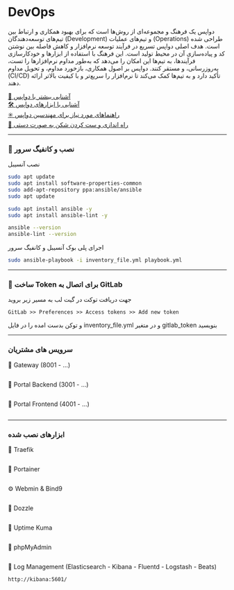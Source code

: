 # DevOps
دواپس یک فرهنگ و مجموعه‌ای از روش‌ها است که برای بهبود همکاری و ارتباط بین تیم‌های توسعه‌دهندگان (Development) و تیم‌های عملیات (Operations) طراحی شده است. هدف اصلی دواپس تسریع در فرآیند توسعه نرم‌افزار و کاهش فاصله بین نوشتن کد و پیاده‌سازی آن در محیط تولید است. این فرهنگ با استفاده از ابزارها و خودکارسازی فرآیندها، به تیم‌ها این امکان را می‌دهد که به‌طور مداوم نرم‌افزارها را تست، به‌روزرسانی، و مستقر کنند. دواپس بر اصول همکاری، بازخورد مداوم، و تحویل مداوم (CI/CD) تأکید دارد و به تیم‌ها کمک می‌کند تا نرم‌افزار را سریع‌تر و با کیفیت بالاتر ارائه دهند. 

[📜 آشنایی بیشتر با دواپس](./README-MORE.md)  
[🛠️ آشنایی با ابزارهای دواپس](./README-TOOLS.md)  
[✳️ راهنماهای مورد نیاز برای مهندسین دواپس](./README-CHEATSHEET.md)  
[🔅 راه اندازی و ست کردن شکن به صورت دستی](./README-SHEKAN.md)


---

### 🤖 نصب و کانفیگ سرور

نصب آنسیبل
```bash
sudo apt update
sudo apt install software-properties-common
sudo add-apt-repository ppa:ansible/ansible
sudo apt update

sudo apt install ansible -y
sudo apt install ansible-lint -y

ansible --version
ansible-lint --version
```

اجرای پلی بوک آنسیبل و کانفیگ سرور
```bash
sudo ansible-playbook -i inventory_file.yml playbook.yml
```

---

### 🦊 ساخت Token برای اتصال به GitLab
جهت دریافت توکت در گیت لب به مسیر زیر بروید
```
GitLab >> Preferences >> Access tokens >> Add new token
```
و توکن بدست امده را در فایل inventory_file.yml و در متغیر gitlab_token بنویسید

---

### سرویس های مشتریان
📜 Gateway (8001 - ...)
```
```
📜 Portal Backend (3001 - ...)
```
```
📜 Portal Frontend (4001 - ...)
```
```

---

### ابزارهای نصب شده

🚦 Traefik
```
```

🐳 Portainer
```
```

⚙️ Webmin & Bind9
```
```

🐳 Dozzle
```
```

🐳 Uptime Kuma
```
```

📀 phpMyAdmin
```
```

📑 Log Management (Elasticsearch - Kibana - Fluentd - Logstash - Beats)
```
http://kibana:5601/
```

<!-- 
نصب ابزارهای کانتینر و مجازی سازی
sudo chmod +x ./tools/install_docker.sh 

نصب ابزارهای مدیریت لاگ ها
sudo docker compose -f tools/logs/docker-compose.yml up -d


🖥️ Prometheus Zabbix Grafana Splunk

♻️ Jenkins Harbor SonarQube Selenium

Kubernetes
Portainer
Rancher
kind(+++) / k0s(+++) / k3s(++) / Minikube(+)
-->